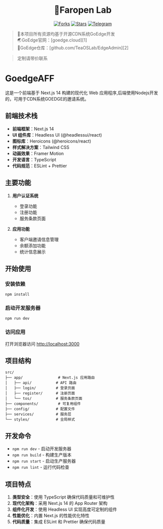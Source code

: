 <h1 align="center">🧪Faropen Lab</h1>
<div align="center">

[![Forks](https://img.shields.io/github/forks/faropenlab/GoedgeAFF?style=flat&label=%F0%9F%8F%85Forks&labelColor=800080&color=912CEE)](https://github.com/faropenlab/GoedgeAFF/forks)
[![Stars](https://img.shields.io/github/stars/faropenlab/GoedgeAFF?style=flat&label=%F0%9F%8C%9Fstars&labelColor=ff4f4f&color=ff8383)](https://github.com/faropenlab/GoedgeAFF)
[![Telegram](https://img.shields.io/badge/%E2%9C%88%EF%B8%8FTelegram-Faropen-0FB5EB?labelColor=235389&logoColor=white&style=flat)](https://t.me/+iRD6nOMlXac5YWM0)
</div>

> 📢本项目所有资源均基于开源CDN系统GoEdge开发  
> 🌏GoEdge官网：[goedge.cloud][1]  
> 🔀GoEdge仓库：[github.com/TeaOSLab/EdgeAdmin][2]

> 定制请带价联系

# GoedgeAFF

这是一个前端基于 Next.js 14 构建的现代化 Web 应用程序,后端使用Nodejs开发的，可用于CDN系统GOEDGE的邀请系统。

## 前端技术栈

- **前端框架**：Next.js 14
- **UI 组件库**：Headless UI (@headlessui/react)
- **图标库**：Heroicons (@heroicons/react)
- **样式解决方案**：Tailwind CSS
- **动画效果**：Framer Motion
- **开发语言**：TypeScript
- **代码规范**：ESLint + Prettier

## 主要功能

1. **用户认证系统**
   - 登录功能
   - 注册功能
   - 服务条款页面

2. **应用功能**
   - 客户端邀请信息管理
   - 余额添加功能
   - 统计信息展示

## 开始使用

### 安装依赖

```bash
npm install
```

### 启动开发服务器

```bash
npm run dev
```

### 访问应用

打开浏览器访问 [http://localhost:3000](http://localhost:3000)

## 项目结构

```
src/
├── app/                # Next.js 应用路由
│   ├── api/           # API 路由
│   ├── login/         # 登录页面
│   ├── register/      # 注册页面
│   └── tos/           # 服务条款页面
├── components/         # 可复用组件
├── config/            # 配置文件
├── services/          # 服务层
└── styles/            # 全局样式
```

## 开发命令

- `npm run dev` - 启动开发服务器
- `npm run build` - 构建生产版本
- `npm run start` - 启动生产服务器
- `npm run lint` - 运行代码检查

## 项目特点

1. **类型安全**：使用 TypeScript 确保代码质量和可维护性
2. **现代化架构**：采用 Next.js 14 的 App Router 架构
3. **组件化开发**：使用 Headless UI 实现高度可定制的组件
4. **性能优化**：内置 Next.js 的性能优化特性
5. **代码质量**：集成 ESLint 和 Prettier 确保代码质量

